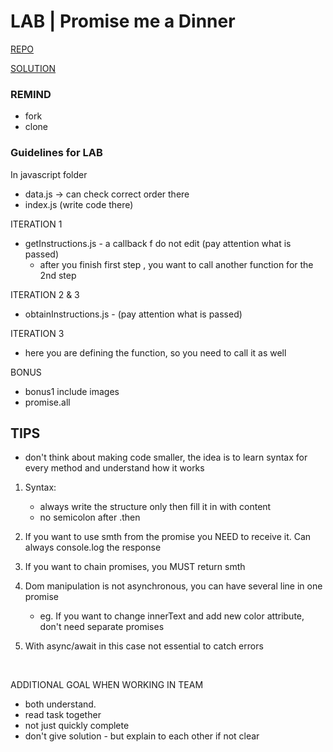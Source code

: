 # LAB | Promise me a Dinner

[REPO](https://github.com/ironhack-labs/lab-es6-promises)

[SOLUTION](https://gist.github.com/TA-Remote/b072e1452f6aaa50853484c3d718fa81)

### REMIND

- fork
- clone

### Guidelines for LAB

In javascript folder
- data.js -> can check correct order there
- index.js (write code there)

ITERATION 1
- getInstructions.js  - a callback f do not edit (pay attention what is passed)
	- after you finish first step , you want to call another function for the 2nd step  


ITERATION 2 & 3
- obtainInstructions.js  - (pay attention what is passed)  


ITERATION 3
- here you are defining the function, so you need to call it as well

BONUS
- bonus1 include images
- promise.all


## TIPS

- don't think about making code smaller, the idea is to learn syntax for every method  and understand how it works

1. Syntax:
	- always write the structure only then fill it in with content
	- no semicolon after .then

2. If you want to use smth from the promise you NEED to receive it. Can always console.log the response
3. If you want to chain promises, you MUST return smth
4. Dom manipulation is not asynchronous, you can have several line in one promise
	- eg. If you want to change innerText and add new color attribute, don't need separate promises
5. With async/await in this case not essential to catch errors  

<br>

ADDITIONAL GOAL WHEN WORKING IN TEAM
- both understand.
- read task together
- not just quickly complete
- don't give solution - but explain to each other if not clear